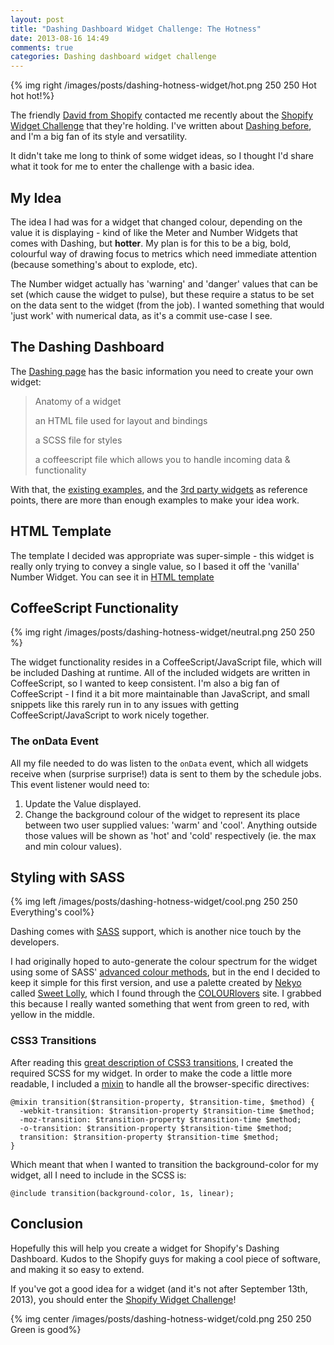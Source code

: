 ```yaml
---
layout: post
title: "Dashing Dashboard Widget Challenge: The Hotness"
date: 2013-08-16 14:49
comments: true
categories: Dashing dashboard widget challenge
---
```


{% img right /images/posts/dashing-hotness-widget/hot.png 250 250 Hot hot hot!%}

The friendly [David from Shopify](https://twitter.com/davefp) contacted me
recently about the [Shopify Widget Challenge](http://dashing.challengepost.com/) that they're holding. I've
written about [Dashing before](/blog/2013/01/23/dashboards-for-graphite), and
I'm a big fan of its style and versatility.

It didn't take me long to think of some widget ideas, so I thought I'd share
what it took for me to enter the challenge with a basic idea.

<!--more-->

## My Idea

The idea I had was for a widget that changed colour, depending on the value it
is displaying - kind of like the Meter and Number Widgets that comes with
Dashing, but __hotter__. My plan is for this to be a big, bold, colourful way of
drawing focus to metrics which need immediate attention (because something's
about to explode, etc).

The Number widget actually has 'warning' and 'danger' values that can be set
(which cause the widget to pulse), but these require a status to be set on the
data sent to the widget (from the job). I wanted something that would 'just
work' with numerical data, as it's a commit use-case I see.

## The Dashing Dashboard

The [Dashing page](http://shopify.github.io/dashing/) has the basic information
you need to create your own widget:

> Anatomy of a widget
>
> an HTML file used for layout and bindings
> 
> a SCSS file for styles
> 
> a coffeescript file which allows you to handle incoming data & functionality

With that, the [existing examples](https://github.com/Shopify/dashing/tree/master/templates/project/widgets),
and the [3rd party widgets](https://github.com/Shopify/dashing/wiki/Additional-Widgets) as
reference points, there are more than enough examples to make your idea work.

## HTML Template

The template I decided was appropriate was super-simple - this widget is really
only trying to convey a single value, so I based it off the 'vanilla' Number
Widget. You can see it in [HTML template](hotness.html)

## CoffeeScript Functionality

{% img right /images/posts/dashing-hotness-widget/neutral.png 250 250 %}

The widget functionality resides in a CoffeeScript/JavaScript file, which will
be included Dashing at runtime. All of the included widgets are written in
CoffeeScript, so I wanted to keep consistent. I'm also a big fan of
CoffeeScript - I find it a bit more maintainable than JavaScript, and small
snippets like this rarely run in to any issues with getting
CoffeeScript/JavaScript to work nicely together.

### The onData Event

All my file needed to do was listen to the `onData` event, which all widgets
receive when (surprise surprise!) data is sent to them by the schedule jobs.
This event listener would need to:

1. Update the Value displayed.
1. Change the background colour of the widget to represent its place between
two user supplied values: 'warm' and 'cool'. Anything outside those values will
be shown as 'hot' and 'cold' respectively (ie. the max and min colour values).

## Styling with SASS

{% img left /images/posts/dashing-hotness-widget/cool.png 250 250 Everything's cool%}

Dashing comes with [SASS](http://sass-lang.com/) support, which is another nice
touch by the developers.

I had originally hoped to auto-generate the colour spectrum for the widget
using some of SASS' [advanced colour methods](http://nex-3.com/posts/89-powerful-color-manipulation-with-sass), but
in the end I decided to keep it simple for this first version, and use a
palette created by [Nekyo](http://www.colourlovers.com/lover/nekoyo) called
[Sweet Lolly](http://www.colourlovers.com/palette/56122/Sweet_Lolly), which I
found through the [COLOURlovers](http://www.colourlovers.com/) site. I grabbed
this because I really wanted something that went from green to red, with yellow
in the middle.

### CSS3 Transitions

After reading this [great description of CSS3 transitions](http://css3.bradshawenterprises.com/transitions/), I created the
required SCSS for my widget. In order to make the code a little more readable,
I included a
[mixin](http://sass-lang.com/docs/yardoc/file.SASS_REFERENCE.html#mixins) to
handle all the browser-specific directives:

    @mixin transition($transition-property, $transition-time, $method) {
      -webkit-transition: $transition-property $transition-time $method;
      -moz-transition: $transition-property $transition-time $method;
      -o-transition: $transition-property $transition-time $method;
      transition: $transition-property $transition-time $method;
    }

Which meant that when I wanted to transition the background-color for my
widget, all I need to include in the SCSS is:
  
    @include transition(background-color, 1s, linear);

## Conclusion

Hopefully this will help you create a widget for Shopify's Dashing Dashboard.
Kudos to the Shopify guys for making a cool piece of software, and making it so
easy to extend.

If you've got a good idea for a widget (and it's not after September 13th,
2013), you should enter the [Shopify Widget Challenge](http://dashing.challengepost.com/)!

{% img center /images/posts/dashing-hotness-widget/cold.png 250 250 Green is good%}
